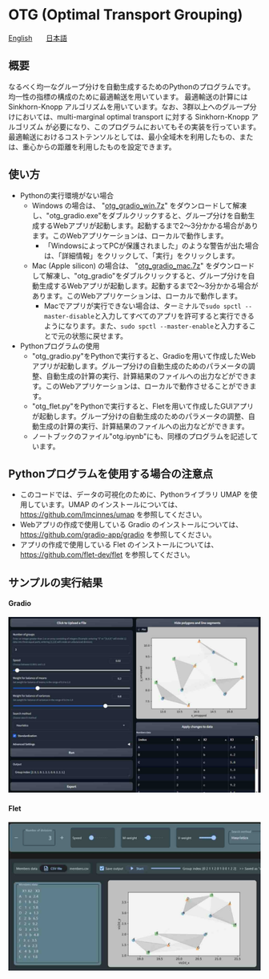 # OTG (Optimal Transport Grouping)

[English](README.en.md) &nbsp;&nbsp;&nbsp;&nbsp;&nbsp; [日本語](README.jp.md)

## 概要
なるべく均一なグループ分けを自動生成するためのPythonのプログラムです。
均一性の指標の構成のために最適輸送を用いています。
最適輸送の計算には Sinkhorn-Knopp アルゴリズムを用いています。なお、3群以上へのグループ分けにおいては、multi-marginal optimal transport に対する Sinkhorn-Knopp アルゴリズム が必要になり、このプログラムにおいてもその実装を行っています。
最適輸送におけるコストテンソルとしては、最小全域木を利用したもの、または、重心からの距離を利用したものを設定できます。

## 使い方
- Pythonの実行環境がない場合
    - Windows の場合は、 "[otg_gradio_win.7z](https://github.com/tanaken-basis/otg/raw/main/otg_gradio_win.7z)" をダウンロードして解凍し、"otg_gradio.exe"をダブルクリックすると、グループ分けを自動生成するWebアプリが起動します。起動するまで2～3分かかる場合があります。このWebアプリケーションは、ローカルで動作します。
        - 「WindowsによってPCが保護されました」のような警告が出た場合は、「詳細情報」をクリックして、「実行」をクリックします。
    - Mac (Apple silicon) の場合は、 "[otg_gradio_mac.7z](https://github.com/tanaken-basis/otg/raw/main/otg_gradio_mac.7z)" をダウンロードして解凍し、"otg_gradio"をダブルクリックすると、グループ分けを自動生成するWebアプリが起動します。起動するまで2～3分かかる場合があります。このWebアプリケーションは、ローカルで動作します。
        - Macでアプリが実行できない場合は、ターミナルで`sudo spctl --master-disable`と入力してすべてのアプリを許可すると実行できるようになります。また、`sudo spctl --master-enable`と入力することで元の状態に戻せます。
- Pythonプログラムの使用
    - "otg_gradio.py"をPythonで実行すると、Gradioを用いて作成したWebアプリが起動します。グループ分けの自動生成のためのパラメータの調整、自動生成の計算の実行、計算結果のファイルへの出力などができます。このWebアプリケーションは、ローカルで動作させることができます。
    - "otg_flet.py"をPythonで実行すると、Fletを用いて作成したGUIアプリが起動します。グループ分けの自動生成のためのパラメータの調整、自動生成の計算の実行、計算結果のファイルへの出力などができます。
    - ノートブックのファイル"otg.ipynb"にも、同様のプログラムを記述しています。

## Pythonプログラムを使用する場合の注意点
- このコードでは、データの可視化のために、Pythonライブラリ UMAP を使用しています。UMAP のインストールについては、https://github.com/lmcinnes/umap を参照してください。
- Webアプリの作成で使用している Gradio のインストールについては、https://github.com/gradio-app/gradio を参照してください。
- アプリの作成で使用している Flet のインストールについては、https://github.com/flet-dev/flet を参照してください。

## サンプルの実行結果

#### Gradio
![alt text](otg_gradio-1.jpg)

#### Flet
![alt text](otg_flet-1.jpg)
